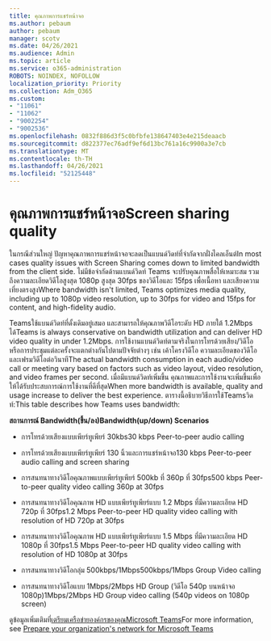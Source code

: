 ```yaml
---
title: คุณภาพการแชร์หน้าจอ
ms.author: pebaum
author: pebaum
manager: scotv
ms.date: 04/26/2021
ms.audience: Admin
ms.topic: article
ms.service: o365-administration
ROBOTS: NOINDEX, NOFOLLOW
localization_priority: Priority
ms.collection: Adm_O365
ms.custom:
- "11061"
- "11062"
- "9002254"
- "9002536"
ms.openlocfilehash: 0832f886d3f5c0bfbfe138647403e4e215deaacb
ms.sourcegitcommit: d822377ec76adf9ef6d13bc761a16c9900a3e7cb
ms.translationtype: MT
ms.contentlocale: th-TH
ms.lasthandoff: 04/26/2021
ms.locfileid: "52125448"
---
```

# <a name="screen-sharing-quality"></a><span data-ttu-id="87112-102">คุณภาพการแชร์หน้าจอ</span><span class="sxs-lookup"><span data-stu-id="87112-102">Screen sharing quality</span></span>

<span data-ttu-id="87112-103">ในกรณีส่วนใหญ่ ปัญหาคุณภาพการแชร์หน้าจอจะลดเป็นแบนด์วิดท์ที่จํากัดจากฝั่งไคลเอ็นต์</span><span class="sxs-lookup"><span data-stu-id="87112-103">In most cases quality issues with Screen Sharing comes down to limited bandwidth from the client side.</span></span>  <span data-ttu-id="87112-104">ไม่มีข้อจํากัดด้านแบนด์วิดท์ Teams จะปรับคุณภาพสื่อให้เหมาะสม รวมถึงความละเอียดวิดีโอสูงสุด 1080p สูงสุด 30fps ของวิดีโอและ 15fps เพื่อเนื้อหา และเสียงความเที่ยงตรงสูง</span><span class="sxs-lookup"><span data-stu-id="87112-104">Where bandwidth isn't limited, Teams optimizes media quality, including up to 1080p video resolution, up to 30fps for video and 15fps for content, and high-fidelity audio.</span></span>

<span data-ttu-id="87112-105">Teamsใช้แบนด์วิดท์ที่ดั้งเดิมอยู่เสมอ และสามารถให้คุณภาพวิดีโอระดับ HD ภายใต้ 1.2Mbps ได้</span><span class="sxs-lookup"><span data-stu-id="87112-105">Teams is always conservative on bandwidth utilization and can deliver HD video quality in under 1.2Mbps.</span></span> <span data-ttu-id="87112-106">การใช้งานแบนด์วิดท์ตามจริงในการโทรด้วยเสียง/วิดีโอหรือการประชุมแต่ละครั้งจะแตกต่างกันไปตามปัจจัยต่างๆ เช่น เค้าโครงวิดีโอ ความละเอียดของวิดีโอ และเฟรมวิดีโอต่อวินาที</span><span class="sxs-lookup"><span data-stu-id="87112-106">The actual bandwidth consumption in each audio/video call or meeting vary based on factors such as video layout, video resolution, and video frames per second.</span></span> <span data-ttu-id="87112-107">เมื่อมีแบนด์วิดท์เพิ่มขึ้น คุณภาพและการใช้งานจะเพิ่มขึ้นเพื่อให้ได้รับประสบการณ์การใช้งานที่ดีที่สุด</span><span class="sxs-lookup"><span data-stu-id="87112-107">When more bandwidth is available, quality and usage increase to deliver the best experience.</span></span> <span data-ttu-id="87112-108">ตารางนี้อธิบายวิธีการใช้Teamsวิดท์:</span><span class="sxs-lookup"><span data-stu-id="87112-108">This table describes how Teams uses bandwidth:</span></span>

<span data-ttu-id="87112-109">**สถานการณ์ Bandwidth(ขึ้น/ลง)**</span><span class="sxs-lookup"><span data-stu-id="87112-109">**Bandwidth(up/down) Scenarios**</span></span>

- <span data-ttu-id="87112-110">การโทรด้วยเสียงแบบเพียร์ทูเพียร์ 30kbs</span><span class="sxs-lookup"><span data-stu-id="87112-110">30 kbps Peer-to-peer audio calling</span></span>

- <span data-ttu-id="87112-111">การโทรด้วยเสียงแบบเพียร์ทูเพียร์ 130 นิ้วและการแชร์หน้าจอ</span><span class="sxs-lookup"><span data-stu-id="87112-111">130 kbps Peer-to-peer audio calling and screen sharing</span></span>

- <span data-ttu-id="87112-112">การสนทนาทางวิดีโอคุณภาพแบบเพียร์ทูเพียร์ 500kb ที่ 360p ที่ 30fps</span><span class="sxs-lookup"><span data-stu-id="87112-112">500 kbps Peer-to-peer quality video calling 360p at 30fps</span></span>

- <span data-ttu-id="87112-113">การสนทนาทางวิดีโอคุณภาพ HD แบบเพียร์ทูเพียร์แบบ 1.2 Mbps ที่มีความละเอียด HD 720p ที่ 30fps</span><span class="sxs-lookup"><span data-stu-id="87112-113">1.2 Mbps Peer-to-peer HD quality video calling with resolution of HD 720p at 30fps</span></span>

- <span data-ttu-id="87112-114">การสนทนาทางวิดีโอคุณภาพ HD แบบเพียร์ทูเพียร์แบบ 1.5 Mbps ที่มีความละเอียด HD 1080p ที่ 30fps</span><span class="sxs-lookup"><span data-stu-id="87112-114">1.5 Mbps Peer-to-peer HD quality video calling with resolution of HD 1080p at 30fps</span></span>

- <span data-ttu-id="87112-115">การสนทนาทางวิดีโอกลุ่ม 500kbps/1Mbps</span><span class="sxs-lookup"><span data-stu-id="87112-115">500kbps/1Mbps Group Video calling</span></span>

- <span data-ttu-id="87112-116">การสนทนาทางวิดีโอแบบ 1Mbps/2Mbps HD Group (วิดีโอ 540p บนหน้าจอ 1080p)</span><span class="sxs-lookup"><span data-stu-id="87112-116">1Mbps/2Mbps HD Group video calling (540p videos on 1080p screen)</span></span>

<span data-ttu-id="87112-117">ดูข้อมูลเพิ่มเติมที่[เตรียมเครือข่ายองค์กรของคุณMicrosoft Teams](https://docs.microsoft.com/microsoftteams/prepare-network#bandwidth-requirements)</span><span class="sxs-lookup"><span data-stu-id="87112-117">For more information, see [Prepare your organization's network for Microsoft Teams](https://docs.microsoft.com/microsoftteams/prepare-network#bandwidth-requirements)</span></span>
